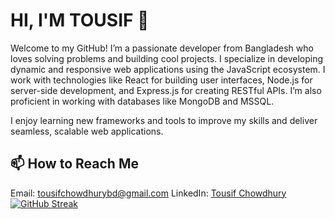# HI, I'M TOUSIF 👋
Welcome to my GitHub! I’m a passionate developer from Bangladesh who loves solving problems and building cool projects. I specialize in developing dynamic and responsive web applications using the JavaScript ecosystem. I work with technologies like React for building user interfaces, Node.js for server-side development, and Express.js for creating RESTful APIs. I’m also proficient in working with databases like MongoDB and MSSQL.

I enjoy learning new frameworks and tools to improve my skills and deliver seamless, scalable web applications.
## 📫 How to Reach Me
Email: tousifchowdhurybd@gmail.com
LinkedIn: [Tousif Chowdhury](https://www.linkedin.com/in/tousif-chowdhury-b6ab471b0/)
[![GitHub Streak](https://streak-stats.demolab.com/?user=TousifSadequeChowdhury&theme=dark)](https://git.io/streak-stats)
